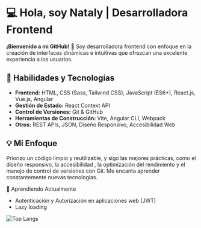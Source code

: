# 💻 Hola, soy Nataly | Desarrolladora Frontend

**¡Bienvenido a mi GitHub!** 👋 Soy desarrolladora frontend con enfoque en la creación de interfaces dinámicas e intuitivas que ofrezcan una excelente experiencia a los usuarios.

## 🚀 Habilidades y Tecnologías
- **Frontend:** HTML, CSS (Sass, Tailwind CSS), JavaScript (ES6+), React.js, Vue.js, Angular  
- **Gestión de Estado:** React Context API  
- **Control de Versiones:** Git & GitHub  
- **Herramientas de Construcción:** Vite, Angular CLI, Webpack
- **Otros:** REST APIs, JSON, Diseño Responsivo, Accesibilidad Web  

## 💡 Mi Enfoque
Priorizo un código limpio y reutilizable, y sigo las mejores prácticas, como el diseño responsivo, la accesibilidad , la optimización del rendimiento y el manejo de control de versiones con Git. Me encanta aprender constantemente nuevas tecnologías.

🌱 Aprendiendo Actualmente
- Autenticación y Autorización en aplicaciones web (JWT)
- Lazy loading

![Top Langs](https://github-readme-stats.vercel.app/api/top-langs/?username=nattdev&hide_progress=true)
